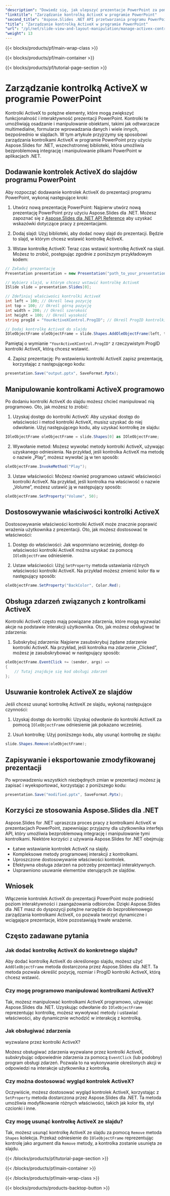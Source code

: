 ```yaml
---
"description": "Dowiedz się, jak ulepszyć prezentacje PowerPoint za pomocą kontrolek ActiveX przy użyciu Aspose.Slides dla .NET. Nasz przewodnik krok po kroku obejmuje wstawianie, manipulację, dostosowywanie, obsługę zdarzeń i wiele więcej."
"linktitle": "Zarządzanie kontrolką ActiveX w programie PowerPoint"
"second_title": "Aspose.Slides .NET API przetwarzania programu PowerPoint"
"title": "Zarządzanie kontrolką ActiveX w programie PowerPoint"
"url": "/pl/net/slide-view-and-layout-manipulation/manage-activex-control/"
"weight": 13
---
```


{{< blocks/products/pf/main-wrap-class >}}

{{< blocks/products/pf/main-container >}}

{{< blocks/products/pf/tutorial-page-section >}}

# Zarządzanie kontrolką ActiveX w programie PowerPoint

Kontrolki ActiveX to potężne elementy, które mogą zwiększyć funkcjonalność i interaktywność prezentacji PowerPoint. Kontrolki te umożliwiają osadzanie i manipulowanie obiektami, takimi jak odtwarzacze multimedialne, formularze wprowadzania danych i wiele innych, bezpośrednio w slajdach. W tym artykule przyjrzymy się sposobowi zarządzania kontrolkami ActiveX w programie PowerPoint przy użyciu Aspose.Slides for .NET, wszechstronnej biblioteki, która umożliwia bezproblemową integrację i manipulowanie plikami PowerPoint w aplikacjach .NET.

## Dodawanie kontrolek ActiveX do slajdów programu PowerPoint

Aby rozpocząć dodawanie kontrolek ActiveX do prezentacji programu PowerPoint, wykonaj następujące kroki:

1. Utwórz nową prezentację PowerPoint: Najpierw utwórz nową prezentację PowerPoint przy użyciu Aspose.Slides dla .NET. Możesz zapoznać się z [Aspose.Slides dla .NET API Reference](https://reference.aspose.com/slides/net/) aby uzyskać wskazówki dotyczące pracy z prezentacjami.

2. Dodaj slajd: Użyj biblioteki, aby dodać nowy slajd do prezentacji. Będzie to slajd, w którym chcesz wstawić kontrolkę ActiveX.

3. Wstaw kontrolkę ActiveX: Teraz czas wstawić kontrolkę ActiveX na slajd. Możesz to zrobić, postępując zgodnie z poniższym przykładowym kodem:

```csharp
// Załaduj prezentację
Presentation presentation = new Presentation("path_to_your_presentation.pptx");

// Wybierz slajd, w którym chcesz wstawić kontrolkę ActiveX
ISlide slide = presentation.Slides[0];

// Zdefiniuj właściwości kontrolki ActiveX
int left = 100; // Określ lewą pozycję
int top = 100; // Określ górną pozycję
int width = 200; // Określ szerokość
int height = 100; // Określ wysokość
string progId = "YourActiveXControl.ProgID"; // Określ ProgID kontrolki ActiveX

// Dodaj kontrolkę ActiveX do slajdu
IOleObjectFrame oleObjectFrame = slide.Shapes.AddOleObjectFrame(left, top, width, height, progId);
```

Pamiętaj o wymianie `"YourActiveXControl.ProgID"` z rzeczywistym ProgID kontrolki ActiveX, którą chcesz wstawić.

4. Zapisz prezentację: Po wstawieniu kontrolki ActiveX zapisz prezentację, korzystając z następującego kodu:

```csharp
presentation.Save("output.pptx", SaveFormat.Pptx);
```

## Manipulowanie kontrolkami ActiveX programowo

Po dodaniu kontrolki ActiveX do slajdu możesz chcieć manipulować nią programowo. Oto, jak możesz to zrobić:

1. Uzyskaj dostęp do kontrolki ActiveX: Aby uzyskać dostęp do właściwości i metod kontrolki ActiveX, musisz uzyskać do niej odwołanie. Użyj następującego kodu, aby uzyskać kontrolkę ze slajdu:

```csharp
IOleObjectFrame oleObjectFrame = slide.Shapes[0] as IOleObjectFrame;
```

2. Wywołanie metod: Możesz wywołać metody kontrolki ActiveX, używając uzyskanego odniesienia. Na przykład, jeśli kontrolka ActiveX ma metodę o nazwie „Play”, możesz wywołać ją w ten sposób:

```csharp
oleObjectFrame.InvokeMethod("Play");
```

3. Ustaw właściwości: Możesz również programowo ustawić właściwości kontrolki ActiveX. Na przykład, jeśli kontrolka ma właściwość o nazwie „Volume”, możesz ustawić ją w następujący sposób:

```csharp
oleObjectFrame.SetProperty("Volume", 50);
```

## Dostosowywanie właściwości kontrolki ActiveX

Dostosowywanie właściwości kontrolki ActiveX może znacznie poprawić wrażenia użytkownika z prezentacji. Oto, jak możesz dostosować te właściwości:

1. Dostęp do właściwości: Jak wspomniano wcześniej, dostęp do właściwości kontrolki ActiveX można uzyskać za pomocą `IOleObjectFrame` odniesienie.

2. Ustaw właściwości: Użyj `SetProperty` metoda ustawiania różnych właściwości kontrolki ActiveX. Na przykład możesz zmienić kolor tła w następujący sposób:

```csharp
oleObjectFrame.SetProperty("BackColor", Color.Red);
```

## Obsługa zdarzeń związanych z kontrolkami ActiveX

Kontrolki ActiveX często mają powiązane zdarzenia, które mogą wyzwalać akcje na podstawie interakcji użytkownika. Oto, jak możesz obsługiwać te zdarzenia:

1. Subskrybuj zdarzenia: Najpierw zasubskrybuj żądane zdarzenie kontrolki ActiveX. Na przykład, jeśli kontrolka ma zdarzenie „Clicked”, możesz je zasubskrybować w następujący sposób:

```csharp
oleObjectFrame.EventClick += (sender, args) =>
{
    // Tutaj znajduje się kod obsługi zdarzeń
};
```

## Usuwanie kontrolek ActiveX ze slajdów

Jeśli chcesz usunąć kontrolkę ActiveX ze slajdu, wykonaj następujące czynności:

1. Uzyskaj dostęp do kontrolki: Uzyskaj odwołanie do kontrolki ActiveX za pomocą `IOleObjectFrame` odniesienie jak pokazano wcześniej.

2. Usuń kontrolkę: Użyj poniższego kodu, aby usunąć kontrolkę ze slajdu:

```csharp
slide.Shapes.Remove(oleObjectFrame);
```

## Zapisywanie i eksportowanie zmodyfikowanej prezentacji

Po wprowadzeniu wszystkich niezbędnych zmian w prezentacji możesz ją zapisać i wyeksportować, korzystając z poniższego kodu:

```csharp
presentation.Save("modified.pptx", SaveFormat.Pptx);
```

## Korzyści ze stosowania Aspose.Slides dla .NET

Aspose.Slides for .NET upraszcza proces pracy z kontrolkami ActiveX w prezentacjach PowerPoint, zapewniając przyjazny dla użytkownika interfejs API, który umożliwia bezproblemową integrację i manipulowanie tymi kontrolkami. Niektóre korzyści z używania Aspose.Slides for .NET obejmują:

- Łatwe wstawianie kontrolek ActiveX na slajdy.
- Kompleksowe metody programowej interakcji z kontrolkami.
- Uproszczone dostosowywanie właściwości kontrolek.
- Efektywna obsługa zdarzeń na potrzeby prezentacji interaktywnych.
- Usprawniono usuwanie elementów sterujących ze slajdów.

## Wniosek

Włączenie kontrolek ActiveX do prezentacji PowerPoint może podnieść poziom interaktywności i zaangażowania odbiorców. Dzięki Aspose.Slides dla .NET masz do dyspozycji potężne narzędzie do bezproblemowego zarządzania kontrolkami ActiveX, co pozwala tworzyć dynamiczne i wciągające prezentacje, które pozostawiają trwałe wrażenie.

## Często zadawane pytania

### Jak dodać kontrolkę ActiveX do konkretnego slajdu?

Aby dodać kontrolkę ActiveX do określonego slajdu, możesz użyć `AddOleObjectFrame` metoda dostarczona przez Aspose.Slides dla .NET. Ta metoda pozwala określić pozycję, rozmiar i ProgID kontrolki ActiveX, którą chcesz wstawić.

### Czy mogę programowo manipulować kontrolkami ActiveX?

Tak, możesz manipulować kontrolkami ActiveX programowo, używając Aspose.Slides dla .NET. Uzyskując odwołanie do `IOleObjectFrame` reprezentując kontrolkę, możesz wywoływać metody i ustawiać właściwości, aby dynamicznie wchodzić w interakcję z kontrolką.

### Jak obsługiwać zdarzenia

 wyzwalane przez kontrolki ActiveX?

Możesz obsługiwać zdarzenia wyzwalane przez kontrolki ActiveX, subskrybując odpowiednie zdarzenia za pomocą `EventClick` (lub podobny) program obsługi zdarzeń. Pozwala to na wykonywanie określonych akcji w odpowiedzi na interakcje użytkownika z kontrolką.

### Czy można dostosować wygląd kontrolek ActiveX?

Oczywiście, możesz dostosować wygląd kontrolek ActiveX, korzystając z `SetProperty` metoda dostarczona przez Aspose.Slides dla .NET. Ta metoda umożliwia modyfikowanie różnych właściwości, takich jak kolor tła, styl czcionki i inne.

### Czy mogę usunąć kontrolkę ActiveX ze slajdu?

Tak, możesz usunąć kontrolkę ActiveX ze slajdu za pomocą `Remove` metoda `Shapes` kolekcja. Przekaż odniesienie do `IOleObjectFrame` reprezentując kontrolę jako argument dla `Remove` metody, a kontrolka zostanie usunięta ze slajdu.

{{< /blocks/products/pf/tutorial-page-section >}}

{{< /blocks/products/pf/main-container >}}

{{< /blocks/products/pf/main-wrap-class >}}

{{< blocks/products/products-backtop-button >}}